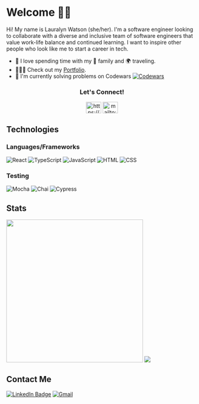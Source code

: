 # Welcome 👋🏽

Hi! My name is Lauralyn Watson (she/her). I'm a software engineer looking to collaborate with a diverse and inclusive team of software engineers that value work-life balance and continued learning. I want to inspire other people who look like me to start a career in tech.
  
  - 💚 I love spending time with my 🏡 family and 🌍 traveling.
  - 🧑🏽‍💻 Check out my [Portfolio](https://portfolio-lswatson16.vercel.app/).
  - 🥷 I'm currently solving problems on Codewars [![Codewars](https://www.codewars.com/users/lily_dev/badges/micro)
](https://www.codewars.com/users/lily_dev)

<h3 align="center">Let's Connect!</h3>
<p align="center">
<a href="https://www.linkedin.com/in/lauralyn-watson/" target="blank"><img align="center" src="https://raw.githubusercontent.com/rahuldkjain/github-profile-readme-generator/master/src/images/icons/Social/linked-in-alt.svg" alt="https://www.linkedin.com/in/lauralyn-watson/" height="30" width="40" /></a>
<a href="mailto:watsonlauralyn@gmail.com" target="blank"><img align="center" src="https://user-images.githubusercontent.com/93230374/177228806-25c239ea-4e81-474f-a069-a51808e1415c.svg" alt="mailto:watsonlauralyn@gmail.com" height="30" width="40" /></a>
</p>

## Technologies

### Languages/Frameworks
![React](https://img.shields.io/badge/react-DDBEA9.svg?style=for-the-badge&logo=react&logoColor=white)
![TypeScript](https://img.shields.io/badge/TypeScript-EDDCD2?style=for-the-badge&logo=typescript&logoColor=white)
![JavaScript](https://img.shields.io/badge/JavaScript-CB9A7E?style=for-the-badge&logo=javascript&logoColor=white)
![HTML](https://img.shields.io/badge/HTML5-DDBEA9?style=for-the-badge&logo=html5&logoColor=white)
![CSS](https://img.shields.io/badge/CSS3-EDDCD2?style=for-the-badge&logo=css3&logoColor=white)

<!-- ![NodeJS](https://img.shields.io/badge/node.js-6DA55F?style=for-the-badge&logo=node.js&logoColor=white)
![Express.js](https://img.shields.io/badge/express.js-047656.svg?style=for-the-badge&logo=express&logoColor=%2361DAFB) -->

### Testing
![Mocha](https://img.shields.io/badge/Mocha-CB9A7E?style=for-the-badge&logo=Mocha&logoColor=white)
![Chai](https://img.shields.io/badge/chai-DDBEA9?style=for-the-badge&logo=chai&logoColor=white)
![Cypress](https://img.shields.io/badge/-cypress-EDDCD2?style=for-the-badge&logo=cypress&logoColor=white)

<!-- ### Tools
![NPM](https://img.shields.io/badge/NPM-%23000000.svg?style=for-the-badge&logo=npm&logoColor=white)
![Webpack](https://img.shields.io/badge/Webpack-8DD6F9?style=for-the-badge&logo=Webpack&logoColor=white)
![Chart.js](https://img.shields.io/badge/Chart.js-FF6384?style=for-the-badge&logo=chartdotjs&logoColor=white)
![Git](https://img.shields.io/badge/git-%23F05033.svg?style=for-the-badge&logo=git&logoColor=white)
![GitHub](https://img.shields.io/badge/github-%23121011.svg?style=for-the-badge&logo=github&logoColor=white)
![Atom](https://img.shields.io/badge/Atom-%2366595C.svg?style=for-the-badge&logo=atom&logoColor=white)
![Visual Studio Code](https://img.shields.io/badge/Visual%20Studio%20Code-0078d7.svg?style=for-the-badge&logo=visual-studio-code&logoColor=white)
![Markdown](https://img.shields.io/badge/Markdown-000000?style=for-the-badge&logo=markdown&logoColor=white) -->

<!-- ![ESLint](https://img.shields.io/badge/ESLint-4B3263?style=for-the-badge&logo=eslint&logoColor=white) -->
<!-- ![SASS](https://img.shields.io/badge/SASS-hotpink.svg?style=for-the-badge&logo=SASS&logoColor=white) -->

## Stats

<img height="375" width="360" src="https://github-readme-stats.vercel.app/api?username=lilydev16&bg_color=DDBEA9&title_color=333&text_color=333"/>
<img src="https://github-readme-stats.vercel.app/api/top-langs/?username=lilydev16&bg_color=DDBEA9&title_color=333&text_color=333"/>

## Contact Me

[![LinkedIn Badge](https://img.shields.io/badge/LinkedIn-0077B5?style=for-the-badge&logo=linkedin&logoColor=white)](https://www.linkedin.com/in/lauralyn-watson/)
[![Gmail](https://img.shields.io/badge/Gmail-D14836?style=for-the-badge&logo=gmail&logoColor=white)](mailto:watsonlauralyn@gmail.com)
